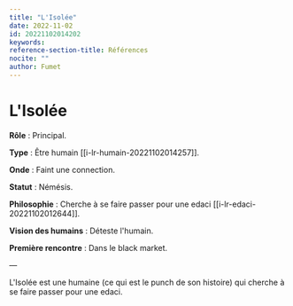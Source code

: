 ```yaml
---
title: "L'Isolée"
date: 2022-11-02
id: 20221102014202
keywords:
reference-section-title: Références
nocite: ""
author: Fumet
---
```


# L'Isolée

**Rôle** : Principal.

**Type** : Être humain [[i-lr-humain-20221102014257]].

**Onde** : Faint une connection.

**Statut** : Némésis.

**Philosophie** : Cherche à se faire passer pour une edaci [[i-lr-edaci-20221102012644]].

**Vision des humains** : Déteste l'humain.

**Première rencontre** : Dans le black market.

—

L'Isolée est une humaine (ce qui est le punch de son histoire) qui cherche à se faire passer pour une edaci.